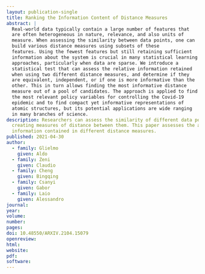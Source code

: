 ```yaml
---
layout: publication-single
title: Ranking the Information Content of Distance Measures
abstract: |
  Real-world data typically contain a large number of features that
  are often heterogeneous in nature, relevance, and also units of
  measure. When assessing the similarity between data points, one can
  build various distance measures using subsets of these
  features. Using the fewest features but still retaining sufficient
  information about the system is crucial in many statistical learning
  approaches, particularly when data are sparse. We introduce a
  statistical test that can assess the relative information retained
  when using two different distance measures, and determine if they
  are equivalent, independent, or if one is more informative than the
  other. This in turn allows finding the most informative distance
  measure out of a pool of candidates. The approach is applied to find
  the most relevant policy variables for controlling the Covid-19
  epidemic and to find compact yet informative representations of
  atomic structures, but its potential applications are wide ranging
  in many branches of science.
description: Researchers can assess the similarity of different data points by
  creating measures of distance between them. This paper assesses the amount of
  information contained in different distance measures.
published: 2021-04-30
author:
  - family: Glielmo
    given: Aldo
  - family: Zeni
    given: Claudio
  - family: Cheng
    given: Bingqing
  - family: Csanyi
    given: Gabor
  - family: Laio
    given: Alessandro
journal:
year:
volume:
number:
pages:
doi: 10.48550/ARXIV.2104.15079
openreview:
html:
website:
pdf:
software:
---
```

